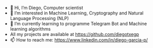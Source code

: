 - 👋 Hi, I’m Diego, Computer scientist
- 👀 I’m interested in Machine Learning, Cryptography and Natural Language Processing (NLP)
- 🌱 I’m currently learning to programme Telegram Bot and Machine learning algorithms
- All my projects are available at https://github.com/diegotxegp
- 📫 How to reach me: https://www.linkedin.com/in/diego-garcia-p/

<!---
diegotxegp/diegotxegp is a ✨ special ✨ repository because its `README.md` (this file) appears on your GitHub profile.
You can click the Preview link to take a look at your changes.
--->
